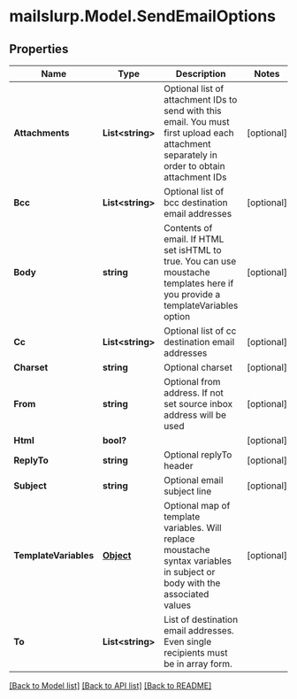 # mailslurp.Model.SendEmailOptions
## Properties

Name | Type | Description | Notes
------------ | ------------- | ------------- | -------------
**Attachments** | **List&lt;string&gt;** | Optional list of attachment IDs to send with this email. You must first upload each attachment separately in order to obtain attachment IDs | [optional] 
**Bcc** | **List&lt;string&gt;** | Optional list of bcc destination email addresses | [optional] 
**Body** | **string** | Contents of email. If HTML set isHTML to true. You can use moustache templates here if you provide a templateVariables option | [optional] 
**Cc** | **List&lt;string&gt;** | Optional list of cc destination email addresses | [optional] 
**Charset** | **string** | Optional charset | [optional] 
**From** | **string** | Optional from address. If not set source inbox address will be used | [optional] 
**Html** | **bool?** |  | [optional] 
**ReplyTo** | **string** | Optional replyTo header | [optional] 
**Subject** | **string** | Optional email subject line | [optional] 
**TemplateVariables** | [**Object**](.md) | Optional map of template variables. Will replace moustache syntax variables in subject or body with the associated values | [optional] 
**To** | **List&lt;string&gt;** | List of destination email addresses. Even single recipients must be in array form. | 

[[Back to Model list]](../README.md#documentation-for-models) [[Back to API list]](../README.md#documentation-for-api-endpoints) [[Back to README]](../README.md)

